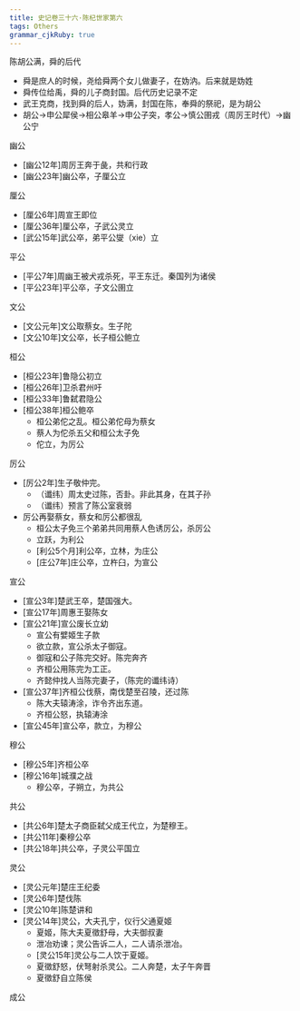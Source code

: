 ```yaml
---
title: 史记卷三十六·陈杞世家第六
tags: Others
grammar_cjkRuby: true
---
```

陈胡公满，舜的后代
* 舜是庶人的时候，尧给舜两个女儿做妻子，在妫汭。后来就是妫姓
* 舜传位给禹，舜的儿子商封国。后代历史记录不定
* 武王克商，找到舜的后人，妫满，封国在陈，奉舜的祭祀，是为胡公
* 胡公->申公犀侯->相公皋羊->申公子突，孝公->慎公圉戎（周厉王时代）->幽公宁

幽公
* [幽公12年]周厉王奔于彘，共和行政
* [幽公23年]幽公卒，子厘公立

厘公
* [厘公6年]周宣王即位
* [厘公36年]厘公卒，子武公灵立
* [武公15年]武公卒，弟平公燮（xie）立

平公
* [平公7年]周幽王被犬戎杀死，平王东迁。秦国列为诸侯
* [平公23年]平公卒，子文公圉立

文公
* [文公元年]文公取蔡女。生子陀
* [文公10年]文公卒，长子桓公鲍立

桓公
* [桓公23年]鲁隐公初立
* [桓公26年]卫杀君州吁
* [桓公33年]鲁弑君隐公
* [桓公38年]桓公鲍卒
	* 桓公弟佗之乱。桓公弟佗母为蔡女
	* 蔡人为佗杀五父和桓公太子免
	* 佗立，为厉公

厉公
* [厉公2年]生子敬仲完。
	* （谶纬）周太史过陈，否卦。非此其身，在其子孙
	* （谶纬）预言了陈公室衰弱
* 厉公再娶蔡女，蔡女和厉公都很乱
	* 桓公太子免三个弟弟共同用蔡人色诱厉公，杀厉公
	* 立跃，为利公
	* [利公5个月]利公卒，立林，为庄公
	* [庄公7年]庄公卒，立杵臼，为宣公

宣公
* [宣公3年]楚武王卒，楚国强大。
* [宣公17年]周惠王娶陈女
* [宣公21年]宣公废长立幼
	* 宣公有嬖姬生子款
	* 欲立款，宣公杀太子御寇。
	* 御寇和公子陈完交好。陈完奔齐
	* 齐桓公用陈完为工正。
	* 齐懿仲找人当陈完妻子，（陈完的谶纬诗）
* [宣公37年]齐桓公伐蔡，南伐楚至召陵，还过陈
	* 陈大夫辕涛涂，诈令齐出东道。
	* 齐桓公怒，执辕涛涂
* [宣公45年]宣公卒，款立，为穆公

穆公
* [穆公5年]齐桓公卒
* [穆公16年]城濮之战
	* 穆公卒，子朔立，为共公

共公
* [共公6年]楚太子商臣弑父成王代立，为楚穆王。
* [共公11年]秦穆公卒
* [共公18年]共公卒，子灵公平国立

灵公
* [灵公元年]楚庄王纪委
* [灵公6年]楚伐陈
* [灵公10年]陈楚讲和
* [灵公14年]灵公，大夫孔宁，仪行父通夏姬
	* 夏姬，陈大夫夏徵舒母，大夫御叔妻
	* 泄冶劝谏；灵公告诉二人，二人请杀泄冶。
	* [灵公15年]灵公与二人饮于夏姬。
	* 夏徵舒怒，伏弩射杀灵公。二人奔楚，太子午奔晋
	* 夏徵舒自立陈侯
 
成公